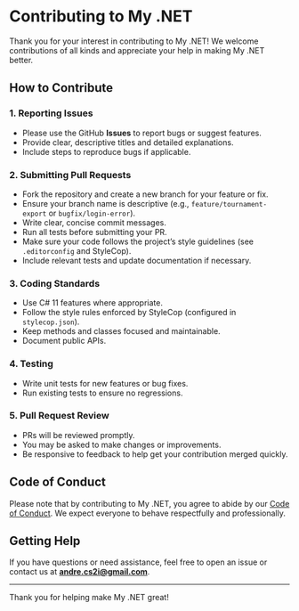 # Contributing to My .NET

Thank you for your interest in contributing to My .NET! We welcome contributions of all kinds and appreciate your help in making My .NET better.

## How to Contribute

### 1. Reporting Issues

- Please use the GitHub **Issues** to report bugs or suggest features.
- Provide clear, descriptive titles and detailed explanations.
- Include steps to reproduce bugs if applicable.

### 2. Submitting Pull Requests

- Fork the repository and create a new branch for your feature or fix.
- Ensure your branch name is descriptive (e.g., `feature/tournament-export` or `bugfix/login-error`).
- Write clear, concise commit messages.
- Run all tests before submitting your PR.
- Make sure your code follows the project’s style guidelines (see `.editorconfig` and StyleCop).
- Include relevant tests and update documentation if necessary.

### 3. Coding Standards

- Use C# 11 features where appropriate.
- Follow the style rules enforced by StyleCop (configured in `stylecop.json`).
- Keep methods and classes focused and maintainable.
- Document public APIs.

### 4. Testing

- Write unit tests for new features or bug fixes.
- Run existing tests to ensure no regressions.

### 5. Pull Request Review

- PRs will be reviewed promptly.
- You may be asked to make changes or improvements.
- Be responsive to feedback to help get your contribution merged quickly.

## Code of Conduct

Please note that by contributing to My .NET, you agree to abide by our [Code of Conduct](CODE_OF_CONDUCT.md). We expect everyone to behave respectfully and professionally.

## Getting Help

If you have questions or need assistance, feel free to open an issue or contact us at **andre.cs2i@gmail.com**.

---

Thank you for helping make My .NET great!